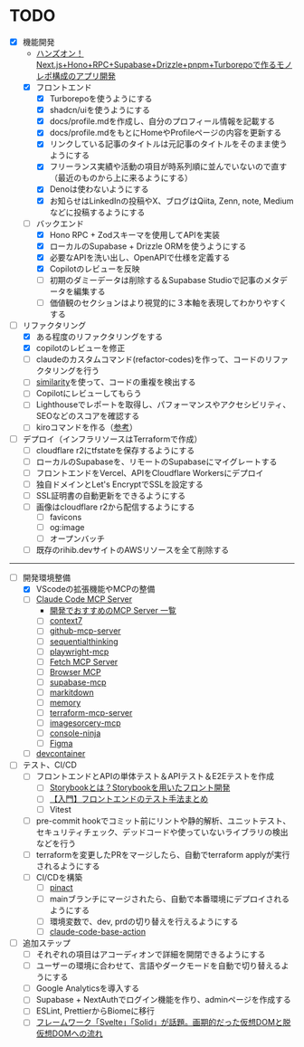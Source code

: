 # TODO

- [x] 機能開発
  - [ハンズオン！Next.js+Hono+RPC+Supabase+Drizzle+pnpm+Turborepoで作るモノレポ構成のアプリ開発](https://zenn.dev/ippe/articles/7782e701f8df26)
  - [x] フロントエンド
    - [x] Turborepoを使うようにする
    - [x] shadcn/uiを使うようにする
    - [x] docs/profile.mdを作成し、自分のプロフィール情報を記載する
    - [x] docs/profile.mdをもとにHomeやProfileページの内容を更新する
    - [x] リンクしている記事のタイトルは元記事のタイトルをそのまま使うようにする
    - [x] フリーランス実績や活動の項目が時系列順に並んでいないので直す（最近のものから上に来るようにする）
    - [x] Denoは使わないようにする
    - [x] お知らせはLinkedInの投稿やX、ブログはQiita, Zenn, note, Mediumなどに投稿するようにする
  - [ ] バックエンド
    - [x] Hono RPC + Zodスキーマを使用してAPIを実装
    - [x] ローカルのSupabase + Drizzle ORMを使うようにする
    - [x] 必要なAPIを洗い出し、OpenAPIで仕様を定義する
    - [x] Copilotのレビューを反映
    - [ ] 初期のダミーデータは削除する＆Supabase Studioで記事のメタデータを編集する
    - [ ] 価値観のセクションはより視覚的に３本軸を表現してわかりやすくする
- [ ] リファクタリング
  - [x] ある程度のリファクタリングをする
  - [x] copilotのレビューを修正
  - [ ] claudeのカスタムコマンド(refactor-codes)を作って、コードのリファクタリングを行う
  - [ ] [similarity](https://github.com/mizchi/similarity)を使って、コードの重複を検出する
  - [ ] Copilotにレビューしてもらう
  - [ ] Lighthouseでレポートを取得し、パフォーマンスやアクセシビリティ、SEOなどのスコアを確認する
  - [ ] kiroコマンドを作る（[参考](https://zenn.dev/sosukesuzuki/articles/593903287631e9)）
- [ ] デプロイ（インフラリソースはTerraformで作成）
  - [ ] cloudflare r2にtfstateを保存するようにする
  - [ ] ローカルのSupabaseを、リモートのSupabaseにマイグレートする
  - [ ] フロントエンドをVercel、APIをCloudflare Workersにデプロイ
  - [ ] 独自ドメインとLet's EncryptでSSLを設定する
  - [ ] SSL証明書の自動更新をできるようにする
  - [ ] 画像はcloudflare r2から配信するようにする
    - [ ] favicons
    - [ ] og:image
    - [ ] オープンバッチ
  - [ ] 既存のrihib.devサイトのAWSリソースを全て削除する

---

- [ ] 開発環境整備
  - [x] VScodeの拡張機能やMCPの整備
  - [ ] [Claude Code MCP Server](https://docs.anthropic.com/ja/docs/claude-code/mcp)
    - [開発でおすすめのMCP Server 一覧](https://zenn.dev/yareyare/articles/c5c07b64e7107f)
    - [ ] [context7](https://github.com/upstash/context7)
    - [ ] [github-mcp-server](https://github.com/github/github-mcp-server)
    - [ ] [sequentialthinking](https://github.com/modelcontextprotocol/servers/tree/main/src/sequentialthinking)
    - [ ] [playwright-mcp](https://github.com/microsoft/playwright-mcp)
    - [ ] [Fetch MCP Server](https://github.com/modelcontextprotocol/servers/tree/main/src/fetch)
    - [ ] [Browser MCP](https://github.com/browsermcp/mcp)
    - [ ] [supabase-mcp](http://github.com/supabase-community/supabase-mcp)
    - [ ] [markitdown](https://github.com/microsoft/markitdown/tree/main/packages/markitdown-mcp)
    - [ ] [memory](https://github.com/modelcontextprotocol/servers/tree/main/src/memory)
    - [ ] [terraform-mcp-server](https://github.com/hashicorp/terraform-mcp-server)
    - [ ] [imagesorcery-mcp](https://github.com/sunriseapps/imagesorcery-mcp)
    - [ ] [console-ninja](https://github.com/wallabyjs/console-ninja#mcp-server)
    - [ ] [Figma](https://help.figma.com/hc/ja/articles/32132100833559-Dev-Mode-MCPサーバー利用ガイド)
  - [ ] [devcontainer](https://docs.anthropic.com/ja/docs/claude-code/devcontainer)
- [ ] テスト、CI/CD
  - [ ] フロントエンドとAPIの単体テスト＆APIテスト＆E2Eテストを作成
    - [ ] [Storybookとは？Storybookを用いたフロント開発](https://zenn.dev/fullyou/articles/853b77a3ce9144)
    - [ ] [【入門】フロントエンドのテスト手法まとめ](https://qiita.com/KNR109/items/7cf6b24bed318dab5715)
    - [ ] Vitest
  - [ ] pre-commit hookでコミット前にリントや静的解析、ユニットテスト、セキュリティチェック、デッドコードや使っていないライブラリの検出などを行う
  - [ ] terraformを変更したPRをマージしたら、自動でterraform applyが実行されるようにする
  - [ ] CI/CDを構築
    - [ ] [pinact](https://dev.classmethod.jp/articles/hardening-github-actions-with-pinact-commit-sha-semver/)
    - [ ] mainブランチにマージされたら、自動で本番環境にデプロイされるようにする
    - [ ] 環境変数で、dev, prdの切り替えを行えるようにする
    - [ ] [claude-code-base-action](https://github.com/anthropics/claude-code-base-action)
- [ ] 追加ステップ
  - [ ] それぞれの項目はアコーディオンで詳細を開閉できるようにする
  - [ ] ユーザーの環境に合わせて、言語やダークモードを自動で切り替えるようにする
  - [ ] Google Analyticsを導入する
  - [ ] Supabase + NextAuthでログイン機能を作り、adminページを作成する
  - [ ] ESLint, PrettierからBiomeに移行
  - [ ] [フレームワーク「Svelte」「Solid」が話題。画期的だった仮想DOMと脱仮想DOMへの流れ](https://levtech.jp/media/article/column/detail_411/)
